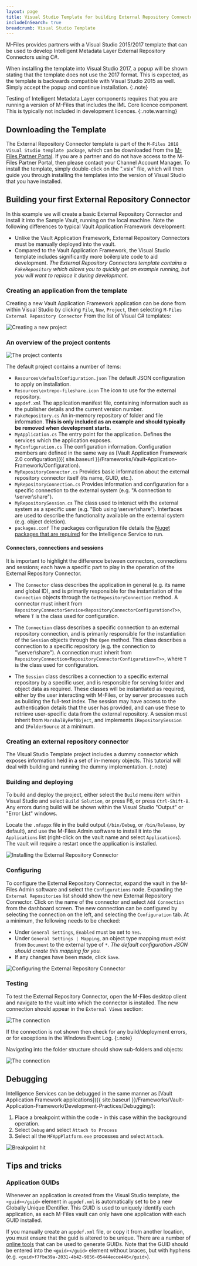 ```yaml
---
layout: page
title: Visual Studio Template for building External Repository Connectors
includeInSearch: true
breadcrumb: Visual Studio Template
---
```


M-Files provides partners with a Visual Studio 2015/2017 template that can be used to develop Intelligent Metadata Layer External Repository Connectors using C#.

When installing the template into Visual Studio 2017, a popup will be shown stating that the template does not use the 2017 format.  This is expected, as the template is backwards compatible with Visual Studio 2015 as well.  Simply accept the popup and continue installation.
{:.note}

Testing of Intelligent Metadata Layer components requires that you are running a version of M-Files that includes the IML Core licence component.  This is typically not included in development licences.
{:.note.warning}

## Downloading the Template

The External Repository Connector template is part of the `M-Files 2018 Visual Studio template package`, which can be downloaded from the [M-Files Partner Portal]().  If you are a partner and do not have access to the M-Files Partner Portal, then please contact your Channel Account Manager.  To install the template, simply double-click on the ".vsix" file, which will then guide you through installing the templates into the version of Visual Studio that you have installed.

## Building your first External Repository Connector

In this example we will create a basic External Repository Connector and install it into the Sample Vault, running on the local machine.  Note the following differences to typical Vault Application Framework development:

* Unlike the Vault Application Framework, External Repository Connectors must be manually deployed into the vault.
* Compared to the Vault Application Framework, the Visual Studio template includes significantly more boilerplate code to aid development.  *The External Repository Connectors template contains a `FakeRepository` which allows you to quickly get an example running, but you will want to replace it during development.*

### Creating an application from the template

Creating a new Vault Application Framework application can be done from within Visual Studio by clicking `File`, `New`, `Project`, then selecting `M-Files External Repository Connector` From the list of Visual C# templates:

![Creating a new project](create-new-project.png)

### An overview of the project contents

![The project contents](solution-explorer.png)

The default project contains a number of items:

* `Resources\defaultConfiguration.json`
The default JSON configuration to apply on installation.
* `Resources\extrepo-fileshare.icon`
The icon to use for the external repository.
* `appdef.xml`
The application manifest file, containing information such as the publisher details and the current version number.
* `FakeRepository.cs`
An in-memory repository of folder and file information.  **This is only included as an example and should typically be removed when development starts.**
* `MyApplication.cs`
The entry point for the application.  Defines the services which the application exposes.
* `MyConfiguration.cs`
The configuration information.  Configuration members are defined in the same way as [Vault Application Framework 2.0 configuration]({{ site.baseurl }}/Frameworks/Vault-Application-Framework/Configuration).
* `MyRepositoryConnector.cs`
Provides basic information about the external repository connector itself (its name, GUID, etc.).
* `MyRepositoryConnection.cs`
Provides information and configuration for a specific connection to the external system (e.g. "A connection to \\server\share").
* `MyRepositorySession.cs`
The class used to interact with the external system as a specific user (e.g. "Bob using \\server\share").  Interfaces are used to describe the functionality available on the external system (e.g. object deletion).
* `packages.conf`
The packages configuration file details the [Nuget packages that are required](https://docs.microsoft.com/en-us/nuget/consume-packages/package-restore) for the Intelligence Service to run.

#### Connectors, connections and sessions

It is important to highlight the difference between connectors, connections and sessions; each have a specific part to play in the operation of the External Repository Connector.

* The `Connector` class describes the application in general (e.g. its name and global ID), and is primarily responsible for the instantiation of the `Connection` objects through the `GetRepositoryConnection` method.  A connector must inherit from `RepositoryConnectorService<RepositoryConnectorConfiguration<T>>`, where `T` is the class used for configuration.

* The `Connection` class describes a specific connection to an external repository connection, and is primarily responsible for the instantiation of the `Session` objects through the `Open` method.  This class describes a connection to a specific repository (e.g. the connection to "\\server\share").  A connection must inherit from `RepositoryConnection<RepositoryConnectorConfiguration<T>>`, where `T` is the class used for configuration.

* The `Session` class describes a connection to a specific external repository by a specific user, and is responsible for serving folder and object data as required.  These classes will be instantiated as required, either by the user interacting with M-Files, or by server processes such as building the full-text index.  The session may have access to the authentication details that the user has provided, and can use these to retrieve user-specific data from the external repository.  A session must inherit from `MarshalByRefObject`, and implements `IRepositorySession` and `IFolderSource` at a minimum.

### Creating an external repository connector

The Visual Studio Template project includes a dummy connector which exposes information held in a set of in-memory objects.  This tutorial will deal with building and running the dummy implementation.
{:.note}

### Building and deploying

To build and deploy the project, either select the `Build` menu item within Visual Studio and select `Build Solution`, or press F6, or press `Ctrl-Shift-B`.  Any errors during build will be shown within the Visual Studio "Output" or "Error List" windows.

Locate the `.mfappx` file in the build output (`/bin/Debug`, or `/bin/Release`, by default), and use the M-Files Admin software to install it into the `Applications` list (right-click on the vault name and select `Applications`).  The vault will require a restart once the application is installed.

![Installing the External Repository Connector](installation.png)

### Configuring

To configure the External Repository Connector, expand the vault in the M-Files Admin software and select the `Configurations` node.  Expanding the `External Repositories` list should show the new External Repository Connector.  Click on the name of the connector and select `Add Connection` from the dashboard screen.  The new connection can be configured by selecting the connection on the left, and selecting the `Configuration` tab.  At a minimum, the following needs to be checked:

* Under `General Settings`, `Enabled` must be set to `Yes`.
* Under `General Settings | Mapping`, an object type mapping must exist from `Document` to the external type of `*`.  *The default configuration JSON should create this mapping for you.*
* If any changes have been made, click `Save`.

![Configuring the External Repository Connector](configuration.png)

### Testing

To test the External Repository Connector, open the M-Files desktop client and navigate to the vault into which the connector is installed.  The new connection should appear in the `External Views` section:

![The connection](client-connection.png)

If the connection is not shown then check for any build/deployment errors, or for exceptions in the Windows Event Log.
{:.note}

Navigating into the folder structure should show sub-folders and objects:

![The connection](client-connection-2.png)

## Debugging

Intelligence Services can be debugged in the same manner as [Vault Application Framework applications]({{ site.baseurl }}/Frameworks/Vault-Application-Framework/Development-Practices/Debugging/):

1. Place a breakpoint within the code - in this case within the background operation.
2. Select `Debug` and select `Attach to Process`
3. Select all the `MFAppPlatform.exe` processes and select `Attach`.

![Breakpoint hit](debugging.png)

## Tips and tricks

### Application GUIDs

Whenever an application is created from the Visual Studio template, the `<guid></guid>` element in `appdef.xml` is automatically set to be a new Globally Unique IDentifier.  This GUID is used to uniquely identify each application, as each M-Files vault can only have one application with each GUID installed.

If you manually create an `appdef.xml` file, or copy it from another location, you must ensure that the guid is altered to be unique.  There are a number of [online tools](https://www.bing.com/search?q=guid+generator) that can be used to generate GUIDs.  Note that the GUID should be entered into the `<guid></guid>` element without braces, but with hyphens (e.g. `<guid>f7fbe39a-2031-4b42-9856-05444ecce446</guid>`).
